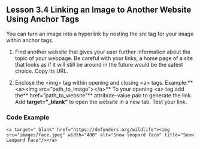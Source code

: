 ## Lesson 3.4 Linking an Image to Another Website Using Anchor Tags

You can turn an image into a hyperlink by nesting the src tag for your image within anchor tags.

1. Find another website that gives your user further information about the topic of your webpage. Be careful with your links; a home page of a site that looks as if it will still be around in the future would be the safest choice. Copy its URL.

2. Enclose the &lt;img&gt; tag within opening and closing &lt;a&gt; tags. Example:** &lt;a&gt;&lt;img src=”path\_to\_image”&gt;&lt;/a&gt;** To your opening &lt;a&gt; tag add the** href=”path\_to\_website”** attribute-value pair to generate the link. Add **target=”\_blank”** to open the website in a new tab. Test your link.

### Code Example

`<a target="_blank" href="https://defenders.org/wildlife"><img src="images/face.jpeg" width="400" alt="Snow leopard face" title="Snow Leopard Face"/></a>`

